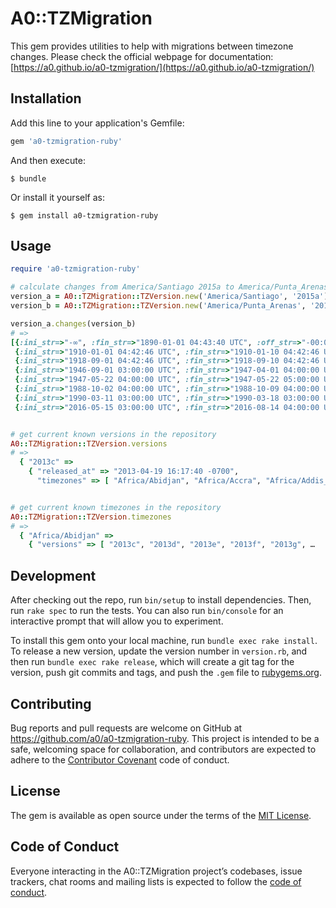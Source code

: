 # A0::TZMigration

This gem provides utilities to help with migrations between timezone changes. Please check the official webpage for documentation:
[https://a0.github.io/a0-tzmigration/](https://a0.github.io/a0-tzmigration/)

## Installation

Add this line to your application's Gemfile:

```ruby
gem 'a0-tzmigration-ruby'
```

And then execute:

    $ bundle

Or install it yourself as:

    $ gem install a0-tzmigration-ruby

## Usage

```ruby
require 'a0-tzmigration-ruby'

# calculate changes from America/Santiago 2015a to America/Punta_Arenas 2017a
version_a = A0::TZMigration::TZVersion.new('America/Santiago', '2015a')
version_b = A0::TZMigration::TZVersion.new('America/Punta_Arenas', '2017a')

version_a.changes(version_b)
# =>
[{:ini_str=>"-∞", :fin_str=>"1890-01-01 04:43:40 UTC", :off_str=>"-00:00:54", :ini=>-Infinity, :fin=>-2524504580, :off=>-54},
 {:ini_str=>"1910-01-01 04:42:46 UTC", :fin_str=>"1910-01-10 04:42:46 UTC", :off_str=>"+00:17:14", :ini=>-1893439034, :fin=>-1892661434, :off=>1034},
 {:ini_str=>"1918-09-01 04:42:46 UTC", :fin_str=>"1918-09-10 04:42:46 UTC", :off_str=>"-00:42:46", :ini=>-1619983034, :fin=>-1619205434, :off=>-2566},
 {:ini_str=>"1946-09-01 03:00:00 UTC", :fin_str=>"1947-04-01 04:00:00 UTC", :off_str=>"+01:00:00", :ini=>-736376400, :fin=>-718056000, :off=>3600},
 {:ini_str=>"1947-05-22 04:00:00 UTC", :fin_str=>"1947-05-22 05:00:00 UTC", :off_str=>"+01:00:00", :ini=>-713649600, :fin=>-713646000, :off=>3600},
 {:ini_str=>"1988-10-02 04:00:00 UTC", :fin_str=>"1988-10-09 04:00:00 UTC", :off_str=>"-01:00:00", :ini=>591768000, :fin=>592372800, :off=>-3600},
 {:ini_str=>"1990-03-11 03:00:00 UTC", :fin_str=>"1990-03-18 03:00:00 UTC", :off_str=>"-01:00:00", :ini=>637124400, :fin=>637729200, :off=>-3600},
 {:ini_str=>"2016-05-15 03:00:00 UTC", :fin_str=>"2016-08-14 04:00:00 UTC", :off_str=>"-01:00:00", :ini=>1463281200, :fin=>1471147200, :off=>-3600}]


# get current known versions in the repository
A0::TZMigration::TZVersion.versions
# =>
  { "2013c" =>
    { "released_at" => "2013-04-19 16:17:40 -0700",
      "timezones" => [ "Africa/Abidjan", "Africa/Accra", "Africa/Addis_Ababa", "Africa/Algiers", "Africa/Asmara", …


# get current known timezones in the repository
A0::TZMigration::TZVersion.timezones
# =>
  { "Africa/Abidjan" =>
    { "versions" => [ "2013c", "2013d", "2013e", "2013f", "2013g", …
```

## Development

After checking out the repo, run `bin/setup` to install dependencies. Then, run `rake spec` to run the tests. You can also run `bin/console` for an interactive prompt that will allow you to experiment.

To install this gem onto your local machine, run `bundle exec rake install`. To release a new version, update the version number in `version.rb`, and then run `bundle exec rake release`, which will create a git tag for the version, push git commits and tags, and push the `.gem` file to [rubygems.org](https://rubygems.org).

## Contributing

Bug reports and pull requests are welcome on GitHub at https://github.com/a0/a0-tzmigration-ruby. This project is intended to be a safe, welcoming space for collaboration, and contributors are expected to adhere to the [Contributor Covenant](http://contributor-covenant.org) code of conduct.

## License

The gem is available as open source under the terms of the [MIT License](https://opensource.org/licenses/MIT).

## Code of Conduct

Everyone interacting in the A0::TZMigration project’s codebases, issue trackers, chat rooms and mailing lists is expected to follow the [code of conduct](https://github.com/a0/a0-tzmigration-ruby/blob/master/CODE_OF_CONDUCT.md).
